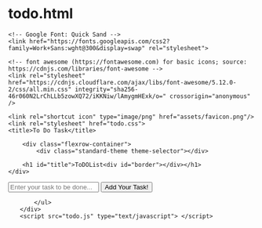 # todo.html
<!DOCTYPE html>
<html lang="en">
<head>
    <meta charset="UTF-8">
    <meta name="viewport" content="width=device-width, initial-scale=1.0">
    <meta name="theme-color" content="#062e3f">


    <!-- Google Font: Quick Sand -->
    <link href="https://fonts.googleapis.com/css2?family=Work+Sans:wght@300&display=swap" rel="stylesheet">

    <!-- font awesome (https://fontawesome.com) for basic icons; source: https://cdnjs.com/libraries/font-awesome -->
    <link rel="stylesheet" href="https://cdnjs.cloudflare.com/ajax/libs/font-awesome/5.12.0-2/css/all.min.css" integrity="sha256-46r060N2LrChLLb5zowXQ72/iKKNiw/lAmygmHExk/o=" crossorigin="anonymous" />

    <link rel="shortcut icon" type="image/png" href="assets/favicon.png"/>
    <link rel="stylesheet" href="todo.css">
    <title>To Do Task</title>

</head>

<body>
    <div id = "header">
        
        <div class="flexrow-container">
            <div class="standard-theme theme-selector"></div>
            
        <h1 id="title">ToDOList<div id="border"></div></h1>
    </div>

  <div id="form">
        <form>
            <input class="todo-input" type="text" placeholder="Enter your task to be done...">
            <button class="todo-btn" type="submit">Add Your Task!</button>
        </form>
    </div>


  <div id="myUnOrdList">
        <ul class="todo-list">
            
        </ul>
    </div>
    <script src="todo.js" type="text/javascript"> </script>
</body>
</html>
